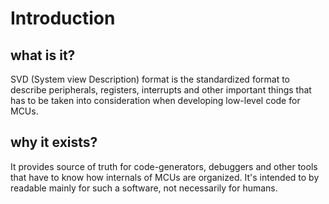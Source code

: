 # Introduction 

## what is it?

SVD (System view Description) format is the standardized format to describe peripherals, registers, interrupts and other important things that has to be taken into consideration when developing low-level code for MCUs.

## why it exists?

  It provides source of truth for code-generators, debuggers and other tools that have to know how internals of MCUs are organized. It's intended to by readable mainly for such a software, not necessarily for humans.
